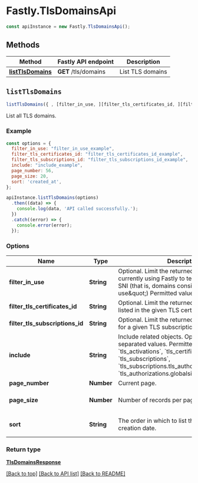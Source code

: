 # Fastly.TlsDomainsApi


```javascript
const apiInstance = new Fastly.TlsDomainsApi();
```
## Methods

Method | Fastly API endpoint | Description
------------- | ------------- | -------------
[**listTlsDomains**](TlsDomainsApi.md#listTlsDomains) | **GET** /tls/domains | List TLS domains



## `listTlsDomains`

```javascript
listTlsDomains({ , [filter_in_use, ][filter_tls_certificates_id, ][filter_tls_subscriptions_id, ][include, ][page_number, ][page_size, ][sort] })
```

List all TLS domains.

### Example

```javascript
const options = {
  filter_in_use: "filter_in_use_example",
  filter_tls_certificates_id: "filter_tls_certificates_id_example",
  filter_tls_subscriptions_id: "filter_tls_subscriptions_id_example",
  include: "include_example",
  page_number: 56,
  page_size: 20,
  sort: 'created_at',
};

apiInstance.listTlsDomains(options)
  .then((data) => {
    console.log(data, 'API called successfully.');
  })
  .catch((error) => {
    console.error(error);
  });
```

### Options

Name | Type | Description  | Notes
------------- | ------------- | ------------- | -------------
**filter_in_use** | **String** | Optional. Limit the returned domains to those currently using Fastly to terminate TLS with SNI (that is, domains considered \&quot;in use\&quot;) Permitted values: true, false. | [optional]
**filter_tls_certificates_id** | **String** | Optional. Limit the returned domains to those listed in the given TLS certificate&#39;s SAN list. | [optional]
**filter_tls_subscriptions_id** | **String** | Optional. Limit the returned domains to those for a given TLS subscription. | [optional]
**include** | **String** | Include related objects. Optional, comma-separated values. Permitted values: &#x60;tls_activations&#x60;, &#x60;tls_certificates&#x60;, &#x60;tls_subscriptions&#x60;, &#x60;tls_subscriptions.tls_authorizations&#x60;, and &#x60;tls_authorizations.globalsign_email_challenge&#x60;.  | [optional]
**page_number** | **Number** | Current page. | [optional]
**page_size** | **Number** | Number of records per page. | [optional] [default to 20]
**sort** | **String** | The order in which to list the results by creation date. | [optional] [default to &#39;created_at&#39;]

### Return type

[**TlsDomainsResponse**](TlsDomainsResponse.md)


[[Back to top]](#) [[Back to API list]](../../README.md#endpoints)
[[Back to README]](../../README.md)
